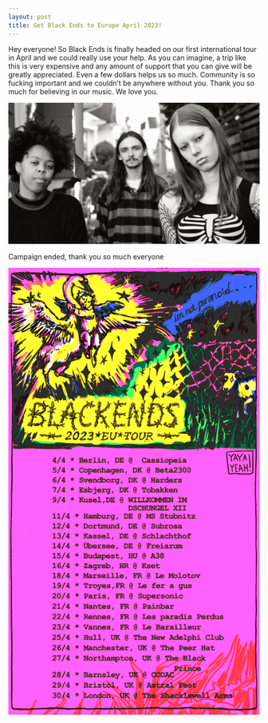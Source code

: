 ```yaml
---
layout: post
title: Get Black Ends to Europe April 2023!
---
```


<p>Hey everyone! So Black Ends is finally headed on our first international tour in April and we could really use your help. As you can imagine, a trip like this is very expensive and any amount of support that you can give will be greatly appreciated. Even a few dollars helps us so much. Community is so fucking important and we couldn’t be anywhere without you. Thank you so much for believing in our music. We love you.</p>

![nicolle-billie-ben](/assets/img/nicolle-billie-ben.jpg)

Campaign ended, thank you so much everyone

![eu-tour-poster](/assets/img/posters/eu-tour-poster.png)
